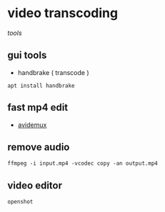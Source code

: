 # video transcoding

*tools*

## gui tools

- handbrake ( transcode )

```
apt install handbrake
```

## fast mp4 edit

- [avidemux](http://avidemux.sourceforge.net/download.html)

## remove audio

```
ffmpeg -i input.mp4 -vcodec copy -an output.mp4
```

## video editor

```
openshot
```
